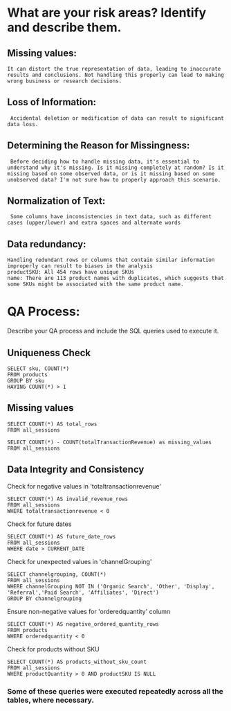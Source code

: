 # What are your risk areas? Identify and describe them.
## Missing values:
    It can distort the true representation of data, leading to inaccurate results and conclusions. Not handling this properly can lead to making wrong business or research decisions.

## Loss of Information:
     Accidental deletion or modification of data can result to significant data loss.

## Determining the Reason for Missingness:
     Before deciding how to handle missing data, it's essential to understand why it's missing. Is it missing completely at random? Is it missing based on some observed data, or is it missing based on some unobserved data? I'm not sure how to properly approach this scenario.

## Normalization of Text:
     Some columns have inconsistencies in text data, such as different cases (upper/lower) and extra spaces and alternate words

## Data redundancy:
    Handling redundant rows or columns that contain similar information improperly can result to biases in the analysis 
    productSKU: All 454 rows have unique SKUs
    name: There are 113 product names with duplicates, which suggests that some SKUs might be associated with the same product name.


# QA Process:
Describe your QA process and include the SQL queries used to execute it.

## Uniqueness Check 
```
SELECT sku, COUNT(*)
FROM products
GROUP BY sku
HAVING COUNT(*) > 1
```

## Missing values
```
SELECT COUNT(*) AS total_rows
FROM all_sessions
```
```
SELECT COUNT(*) - COUNT(totalTransactionRevenue) as missing_values
FROM all_sessions
```
## Data Integrity and Consistency

Check for negative values in 'totaltransactionrevenue'
```
SELECT COUNT(*) AS invalid_revenue_rows
FROM all_sessions
WHERE totaltransactionrevenue < 0
```
Check for future dates
```
SELECT COUNT(*) AS future_date_rows
FROM all_sessions
WHERE date > CURRENT_DATE
```
Check for unexpected values in 'channelGrouping'
```
SELECT channelgrouping, COUNT(*) 
FROM all_sessions
WHERE channelGrouping NOT IN ('Organic Search', 'Other', 'Display', 'Referral','Paid Search', 'Affiliates', 'Direct') 
GROUP BY channelgrouping
```
Ensure non-negative values for 'orderedquantity' column
```
SELECT COUNT(*) AS negative_ordered_quantity_rows
FROM products
WHERE orderedquantity < 0
```
Check for products without SKU
```
SELECT COUNT(*) AS products_without_sku_count
FROM all_sessions
WHERE productQuantity > 0 AND productSKU IS NULL
```
### Some of these queries were executed repeatedly across all the tables, where necessary.


